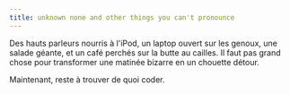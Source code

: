 ```yaml
---
title: unknown none and other things you can't pronounce
---
```


Des hauts parleurs nourris à l'iPod, un laptop ouvert sur les genoux, une
salade géante, et un café perchés sur la butte au cailles. Il faut pas grand
chose pour transformer une matinée bizarre en un chouette détour.

Maintenant, reste à trouver de quoi coder.

